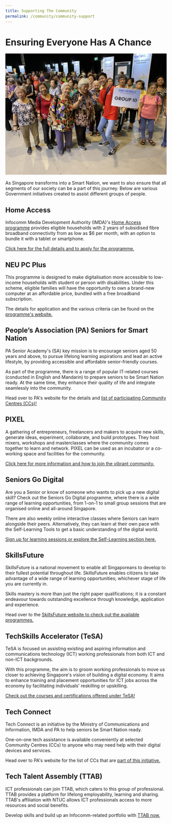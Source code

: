 ```yaml
---
title: Supporting The Community
permalink: /community/community-support
---
```


# Ensuring Everyone Has A Chance
 
![Smart Nation & U event](/images/community/IMG_0214.JPG)

As Singapore transforms into a Smart Nation, we want to also ensure that all segments of our society can be a part of this journey. Below are various Government initiatives created to assist different groups of people. 

## Home Access 
Infocomm Media Development Authority (IMDA)'s <a href="https://www.imda.gov.sg/programme-listing/home-access" target="_blank">Home Access programme</a> provides eligible households with 2 years of subsidised fibre broadband connectivity from as low as $6 per month, with an option to bundle it with a tablet or smartphone. 

<a href="https://eservice.imda.gov.sg/das/homepage" target="_blank">Click here for the full details and to apply for the programme.</a>

## NEU PC Plus 
This programme is designed to make digitalisation more accessible to low-income households with student or person with disabilities. Under this scheme, eligible families will have the opportunity to own a brand-new computer at an affordable price, bundled with a free broadband subscription. 

The details for application and the various criteria can be found on the <a href="https://www.imda.gov.sg/neupc" target="_blank">programme's website.</a>  

## People’s Association (PA) Seniors for Smart Nation
PA Senior Academy's (SA) key mission is to encourage seniors aged 50 years and above, to pursue lifelong learning aspirations and lead an active lifestyle, by providing accessible and affordable senior-friendly courses. 

As part of the programme, there is a range of popular IT-related courses (conducted in English and Mandarin) to prepare seniors to be Smart Nation ready. At the same time, they enhance their quality of life and integrate seamlessly into the community.

Head over to PA's website for the details and <a href="https://www.pa.gov.sg/our-programmes/lifeskills-and-lifestyle/senior-academy#seniors" target="_blank">list of participating Community Centres (CCs)!</a>

## PIXEL
A gathering of entrepreneurs, freelancers and makers to acquire new skills, generate ideas, experiment, collaborate, and build prototypes. They host mixers, workshops and masterclasses where the community comes together to learn and network. PIXEL can be used as an incubator or a co-working space and facilities for the community. 

<a href="https://www.imda.gov.sg/impixel#2" target="_blank">Click here for more information and how to join the vibrant community.</a>

## Seniors Go Digital
Are you a Senior or know of someone who wants to pick up a new digital skill? Check out the Seniors Go Digital programme, where there is a wide range of learning opportunities, from 1-on-1 to small group sessions that are organised online and all-around Singapore. 

There are also weekly online interactive classes where Seniors can learn alongside their peers. Alternatively, they can learn at their own pace with the Self-Learning Tools to get a basic understanding of the digital world. 

<a href="https://www.imda.gov.sg/en/seniorsgodigital/learn" target="_blank">Sign up for learning sessions or explore the Self-Learning section here.</a>

## SkillsFuture
SkillsFuture is a national movement to enable all Singaporeans to develop to their fullest potential throughout life. SkillsFuture enables citizens to take advantage of a wide range of learning opportunities; whichever stage of life you are currently in.

Skills mastery is more than just the right paper qualifications; it is a constant endeavour towards outstanding excellence through knowledge, application and experience. 

Head over to the <a href="https://www.skillsfuture.gov.sg/" target="_blank">SkillsFuture website to check out the available programmes.</a>

## TechSkills Accelerator (TeSA) 
TeSA is focused on assisting existing and aspiring information and communications technology (ICT) working professionals from both ICT and non-ICT backgrounds. 

With this programme, the aim is to groom working professionals to move us closer to achieving Singapore's vision of building a digital economy. It aims to enhance training and placement opportunities for ICT jobs across the economy by facilitating individuals' reskilling or upskilling.

<a href="https://www.skillsfuture.gov.sg/tesa" target="_blank">Check out the courses and certifications offered under TeSA!</a> 
 
## Tech Connect 
Tech Connect is an initiative by the Ministry of Communications and Information, IMDA and PA to help seniors be Smart Nation ready. 

One-on-one tech assistance is available conveniently at selected Community Centres (CCs) to anyone who may need help with their digital devices and services. 

Head over to PA's website for the list of CCs that are <a href="https://www.pa.gov.sg/engage/connect-with-government/tech-connect-brochures" target="_blank">part of this initiative.</a>

## Tech Talent Assembly (TTAB) 
ICT professionals can join TTAB, which caters to this group of professional. TTAB provides a platform for lifelong employability, learning and sharing. TTAB's affiliation with NTUC allows ICT professionals access to more resources and social benefits. 

Develop skills and build up an Infocomm-related portfolio with <a href="https://www.ttab.org.sg/Pages/index.aspx" target="_blank">TTAB now.</a>
